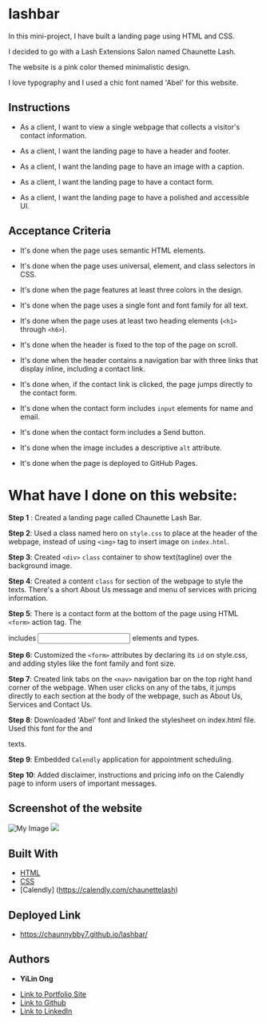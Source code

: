 # lashbar

In this mini-project, I have built a landing page using HTML and CSS. 

I decided to go with a Lash Extensions Salon named Chaunette Lash.

The website is a pink color themed minimalistic design. 

I love typography and I used a chic font named 'Abel' for this website. 

## Instructions

* As a client, I want to view a single webpage that collects a visitor's contact information.

* As a client, I want the landing page to have a header and footer.

* As a client, I want the landing page to have an image with a caption.

* As a client, I want the landing page to have a contact form.

* As a client, I want the landing page to have a polished and accessible UI.

## Acceptance Criteria

* It's done when the page uses semantic HTML elements.

* It's done when the page uses universal, element, and class selectors in CSS.

* It's done when the page features at least three colors in the design.

* It's done when the page uses a single font and font family for all text.

* It's done when the page uses at least two heading elements (`<h1>` through `<h6>`).

* It's done when the header is fixed to the top of the page on scroll.

* It's done when the header contains a navigation bar with three links that display inline, including a contact link.

* It's done when, if the contact link is clicked, the page jumps directly to the contact form.

* It's done when the contact form includes `input` elements for name and email.

* It's done when the contact form includes a Send button.

* It's done when the image includes a descriptive `alt` attribute.

* It's done when the page is deployed to GitHub Pages.

# What have I done on this website:

**Step 1** : Created a landing page called Chaunette Lash Bar. 

**Step 2**: Used a class named hero on `style.css` to place <background-image> at the header of the webpage, instead of using `<img>` tag to insert image on `index.html`. 

**Step 3**: Created `<div>` `class` container to show text(tagline) over the background image. 

**Step 4**: Created a content `class` for <body> section of the webpage to style the texts.
There's a short About Us message and menu of services with pricing information. 

**Step 5**: There is a contact form at the bottom of the page using HTML `<form>` action tag. The <form> includes <input> elements and types. 

**Step 6**: Customized the `<form>` attributes by declaring its <element> `id` on style.css, and adding styles like the font family and font size. 

**Step 7**: Created link tabs on the `<nav>` navigation bar on the top right hand corner of the webpage.
When user clicks on any of the tabs, it jumps directly to each section at the body of the webpage, such as About Us, Services and Contact Us. 

**Step 8**: Downloaded 'Abel' font and linked the stylesheet on index.html file. Used this font for the <body> and <footer> texts.

**Step 9**: Embedded `Calendly` application for appointment scheduling. 

**Step 10**: Added disclaimer, instructions and pricing info on the Calendly page to inform users of important messages.


## Screenshot of the website 

![My Image](assets/images/lpage1.png)
![](https://media.giphy.com/media/Jx0VtPTx7g3vXpoG6p/giphy.gif)
## Built With

* [HTML](https://developer.mozilla.org/en-US/docs/Web/HTML)
* [CSS](https://developer.mozilla.org/en-US/docs/Web/CSS)
* [Calendly] (https://calendly.com/chaunettelash)

## Deployed Link

* https://chaunnybby7.github.io/lashbar/


## Authors

* **YiLin Ong** 

- [Link to Portfolio Site](https://github.com/chaunnybby7/lashbar)
- [Link to Github](https://github.com/chaunnybby7)
- [Link to LinkedIn](https://www.linkedin.com/in/chauntelleong)

